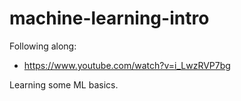 # machine-learning-intro

Following along:
- https://www.youtube.com/watch?v=i_LwzRVP7bg

Learning some ML basics.
